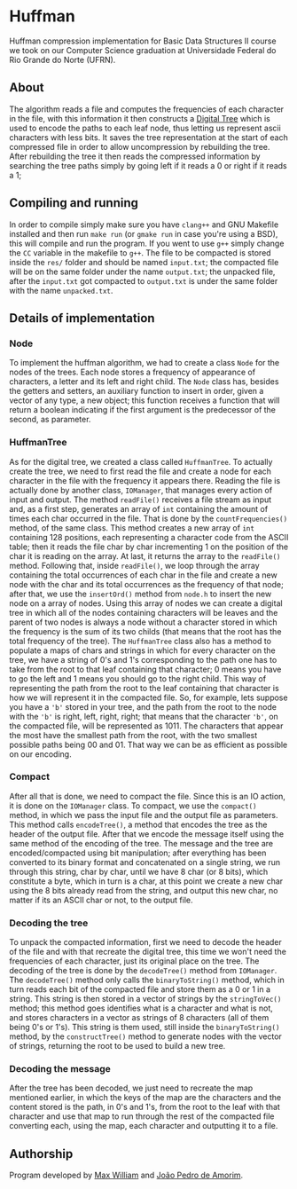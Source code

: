 # Huffman

Huffman compression implementation for Basic Data Structures II course we took on
our Computer Science graduation at  Universidade Federal do Rio Grande do Norte (UFRN).

## About

The algorithm reads a file and computes the frequencies of each character in the
file, with this information it then constructs a [Digital
Tree](https://en.wikipedia.org/wiki/Trie) which is used to encode the paths to
each leaf node, thus letting us represent ascii characters with less bits. It
saves the tree representation at the start of each compressed file in order to
allow uncompression by rebuilding the tree. After rebuilding the tree it then
reads the compressed information by searching the tree paths simply by going
left if it reads a 0 or right if it reads a 1;

## Compiling and running

In order to compile simply make sure you have `clang++` and GNU Makefile
installed and then run `make run` (or `gmake run` in case you're using a BSD),
this will compile and run the program. If you went to use `g++` simply change
the `CC` variable in the makefile to `g++`. The file to be compacted is stored
inside the `res/` folder and should be named `input.txt`; the compacted file
will be on the same folder under the name `output.txt`; the unpacked file, after
the `input.txt` got compacted to `output.txt` is under the same folder with the
name `unpacked.txt`.

## Details of implementation

### Node

To implement the huffman algorithm, we had to create a class `Node` for the
nodes of the trees. Each node stores a frequency of appearance of characters, a
letter and its left and right child. The `Node` class has, besides the getters
and setters, an auxiliary function to insert in order, given a vector of any
type, a new object; this function receives a function that will return a boolean
indicating if the first argument is the predecessor of the second, as parameter.

### HuffmanTree

As for the digital tree, we created a class called `HuffmanTree`. To actually
create the tree, we need to first read the file and create a node for each
character in the file with the frequency it appears there. Reading the file is
actually done by another class, `IOManager`, that manages every action of input
and output. The method `readFile()` receives a file stream as input and, as a
first step, generates an array of `int` containing the amount of times each char
occurred in the file. That is done by the `countFrequencies()` method, of the
same class. This method creates a new array of `int` containing 128 positions,
each representing a character code from the ASCII table; then it reads the file
char by char incrementing 1 on the position of the char it is reading on the
array. At last, it returns the array to the `readFile()` method. Following that,
inside `readFile()`, we loop through the array containing the total occurrences
of each char in the file and create a new node with the char and its total
occurrences as the frequency of that node; after that, we use the `insertOrd()`
method from `node.h` to insert the new node on a array of nodes. Using this
array of nodes we can create a digital tree in which all of the nodes containing
characters will be leaves and the parent of two nodes is always a node without a
character stored in which the frequency is the sum of its two childs (that means
that the root has the total frequency of the tree). The `HuffmanTree` class also
has a method to populate a maps of chars and strings in which for every
character on the tree, we have a string of 0's and 1's corresponding to the path
one has to take from the root to that leaf containing that character; 0 means
you have to go the left and 1 means you should go to the right child. This way
of representing the path from the root to the leaf containing that character is
how we will represent it in the compacted file. So, for example, lets suppose
you have a `'b'` stored in your tree, and the path from the root to the node
with the `'b'` is right, left, right, right; that means that the character
`'b'`, on the compacted file, will be represented as 1011. The characters that
appear the most have the smallest path from the root, with the two smallest
possible paths being 00 and 01. That way we can be as efficient as possible on
our encoding.

### Compact

After all that is done, we need to compact the file. Since this is an IO action,
it is done on the `IOManager` class. To compact, we use the `compact()` method,
in which we pass the input file and the output file as parameters. This method
calls `encodeTree()`, a method that encodes the tree as the header of the output
file. After that we encode the message itself using the same method of the
encoding of the tree. The message and the tree are encoded/compacted using bit
manipulation; after everything has been converted to its binary format and
concatenated on a single string, we run through this string, char by char, until
we have 8 char (or 8 bits), which constitute a byte, which in turn is a char, at
this point we create a new char using the 8 bits already read from the string,
and output this new char, no matter if its an ASCII char or not, to the output
file.

### Decoding the tree

To unpack the compacted information, first we need to decode the header of the
file and with that recreate the digital tree, this time we won't need the
frequencies of each character, just its original place on the tree. The decoding
of the tree is done by the `decodeTree()` method from `IOManager`. The
`decodeTree()` method only calls the `binaryToString()` method, which in turn
reads each bit of the compacted file and store them as a 0 or 1 in a string.
This string is then stored in a vector of strings by the `stringToVec()` method;
this method goes identifies what is a character and what is not, and stores
characters in a vector as strings of 8 characters (all of them being 0's or
1's). This string is them used, still inside the `binaryToString()` method, by
the `constructTree()` method to generate nodes with the vector of strings,
returning the root to be used to build a new tree.

### Decoding the message

After the tree has been decoded, we just need to recreate the map mentioned
earlier, in which the keys of the map are the characters and the content stored
is the path, in 0's and 1's, from the root to the leaf with that character and
use that map to run through the rest of the compacted file converting each,
using the map, each character and outputting it to a file.

## Authorship

Program developed by [Max William](github.com/maxwillf) and [João Pedro de
Amorim](github.com/jpprime).
